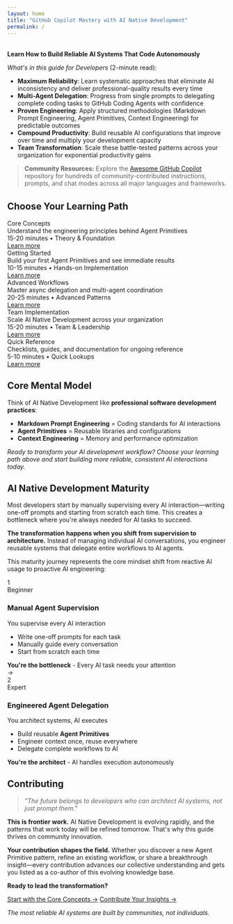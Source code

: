 ```yaml
---
layout: home
title: "GitHub Copilot Mastery with AI Native Development"
permalink: /
---
```


<div style="margin: 32px 0;" markdown="1">

**Learn How to Build Reliable AI Systems That Code Autonomously**

*What's in this guide for Developers* (2-minute read):

- **Maximum Reliability**: Learn systematic approaches that eliminate AI inconsistency and deliver professional-quality results every time
- **Multi-Agent Delegation**: Progress from single prompts to delegating complete coding tasks to GitHub Coding Agents with confidence
- **Proven Engineering**: Apply structured methodologies (Markdown Prompt Engineering, Agent Primitives, Context Engineering) for predictable outcomes
- **Compound Productivity**: Build reusable AI configurations that improve over time and multiply your development capacity
- **Team Transformation**: Scale these battle-tested patterns across your organization for exponential productivity gains

> **Community Resources:** Explore the [Awesome GitHub Copilot](https://github.com/github/awesome-copilot) repository for hundreds of community-contributed instructions, prompts, and chat modes across all major languages and frameworks.

</div>

## Choose Your Learning Path

<div class="learning-paths">
  <div class="path-card">
    <div class="path-title">Core Concepts</div>
    <div class="path-description">Understand the engineering principles behind Agent Primitives</div>
    <div class="path-meta">15-20 minutes • Theory & Foundation</div>
    <a href="docs/concepts/" class="path-link">Learn more</a>
  </div>

  <div class="path-card">
    <div class="path-title">Getting Started</div>
    <div class="path-description">Build your first Agent Primitives and see immediate results</div>
    <div class="path-meta">10-15 minutes • Hands-on Implementation</div>
    <a href="docs/getting-started/" class="path-link">Learn more</a>
  </div>

  <div class="path-card">
    <div class="path-title">Advanced Workflows</div>
    <div class="path-description">Master async delegation and multi-agent coordination</div>
    <div class="path-meta">20-25 minutes • Advanced Patterns</div>
    <a href="docs/workflows/" class="path-link">Learn more</a>
  </div>

  <div class="path-card">
    <div class="path-title">Team Implementation</div>
    <div class="path-description">Scale AI Native Development across your organization</div>
    <div class="path-meta">15-20 minutes • Team & Leadership</div>
    <a href="docs/team-adoption/" class="path-link">Learn more</a>
  </div>

  <div class="path-card">
    <div class="path-title">Quick Reference</div>
    <div class="path-description">Checklists, guides, and documentation for ongoing reference</div>
    <div class="path-meta">5-10 minutes • Quick Lookups</div>
    <a href="docs/reference/" class="path-link">Learn more</a>
  </div>
</div>

## Core Mental Model

Think of AI Native Development like **professional software development practices**:

- **Markdown Prompt Engineering** = Coding standards for AI interactions
- **Agent Primitives** = Reusable libraries and configurations  
- **Context Engineering** = Memory and performance optimization

*Ready to transform your AI development workflow? Choose your learning path above and start building more reliable, consistent AI interactions today.*

## AI Native Development Maturity

Most developers start by manually supervising every AI interaction—writing one-off prompts and starting from scratch each time. This creates a bottleneck where you're always needed for AI tasks to succeed.

**The transformation happens when you shift from supervision to architecture.** Instead of managing individual AI conversations, you engineer reusable systems that delegate entire workflows to AI agents.

This maturity journey represents the core mindset shift from reactive AI usage to proactive AI engineering:

<div class="maturity-timeline">
  <div class="maturity-stage maturity-from">
    <div class="stage-content">
      <div class="stage-header">
        <div class="stage-number">1</div>
        <div class="stage-label">Beginner</div>
      </div>
      <h3>Manual Agent Supervision</h3>
      <p class="stage-subtitle">You supervise every AI interaction</p>
      <ul class="stage-points">
        <li>Write one-off prompts for each task</li>
        <li>Manually guide every conversation</li>
        <li>Start from scratch each time</li>
      </ul>
      <div class="stage-outcome">
        <strong>You're the bottleneck</strong> - Every AI task needs your attention
      </div>
    </div>
  </div>

  <div class="timeline-connector">
    <div class="connector-arrow">→</div>
  </div>

  <div class="maturity-stage maturity-to">
    <div class="stage-content">
      <div class="stage-header">
        <div class="stage-number">2</div>
        <div class="stage-label">Expert</div>
      </div>
      <h3>Engineered Agent Delegation</h3>
      <p class="stage-subtitle">You architect systems, AI executes</p>
      <ul class="stage-points">
        <li>Build reusable <strong>Agent Primitives</strong></li>
        <li>Engineer context once, reuse everywhere</li>
        <li>Delegate complete workflows to AI</li>
      </ul>
      <div class="stage-outcome">
        <strong>You're the architect</strong> - AI handles execution autonomously
      </div>
    </div>
  </div>
</div>

## Contributing

> *"The future belongs to developers who can architect AI systems, not just prompt them."*

**This is frontier work.** AI Native Development is evolving rapidly, and the patterns that work today will be refined tomorrow. That's why this guide thrives on community innovation.

**Your contribution shapes the field.** Whether you discover a new Agent Primitive pattern, refine an existing workflow, or share a breakthrough insight—every contribution advances our collective understanding and gets you listed as a co-author of this evolving knowledge base.

**Ready to lead the transformation?** 

<div class="cta-buttons">
  <a href="docs/concepts/" class="btn-primary">Start with the Core Concepts →</a>
  <a href="https://github.com/danielmeppiel/awesome-ai-native/blob/main/CONTRIBUTING.md" class="github-btn"><span class="github-text">Contribute Your Insights →</span></a>
</div>

*The most reliable AI systems are built by communities, not individuals.*

